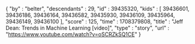 {
  "by" : "belter",
  "descendants" : 29,
  "id" : 39435320,
  "kids" : [ 39436601, 39436186, 39436164, 39436582, 39435930, 39436109, 39435964, 39436149, 39436100 ],
  "score" : 125,
  "time" : 1708379808,
  "title" : "Jeff Dean: Trends in Machine Learning [video]",
  "type" : "story",
  "url" : "https://www.youtube.com/watch?v=oSCRZkSQ1CE"
}

